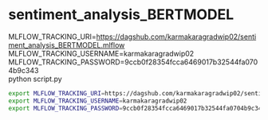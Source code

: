 # sentiment_analysis_BERTMODEL


MLFLOW_TRACKING_URI=https://dagshub.com/karmakaragradwip02/sentiment_analysis_BERTMODEL.mlflow \
MLFLOW_TRACKING_USERNAME=karmakaragradwip02 \
MLFLOW_TRACKING_PASSWORD=9ccb0f28354fcca6469017b32544fa0704b9c343 \
python script.py

```bash
export MLFLOW_TRACKING_URI=https://dagshub.com/karmakaragradwip02/sentiment_analysis_BERTMODEL.mlflow
export MLFLOW_TRACKING_USERNAME=karmakaragradwip02
export MLFLOW_TRACKING_PASSWORD=9ccb0f28354fcca6469017b32544fa0704b9c343
```